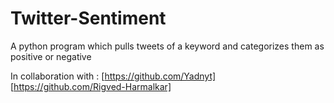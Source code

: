 # Twitter-Sentiment
A python program which pulls tweets of a keyword and categorizes them as positive or negative 


In collaboration with :
[https://github.com/Yadnyt]
[https://github.com/Rigved-Harmalkar]
